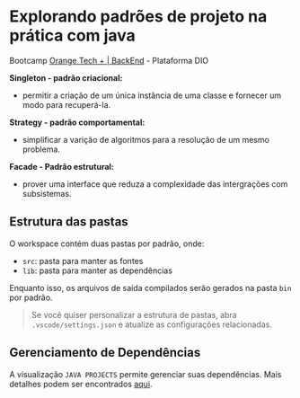 <h1>Explorando padrões de projeto na prática com java</h1>

Bootcamp [Orange Tech + | BackEnd](https://web.dio.me/track/2aeff5aa-bb23-4141-8109-20fa42b58ff7) - Plataforma DIO

<strong>Singleton - padrão criacional:</strong>
* permitir a criação de um única instância de uma classe e fornecer um modo para recuperá-la.

<strong>Strategy - padrão comportamental:</strong>
* simplificar a varição de algoritmos para a resolução de um mesmo problema.

<strong>Facade - Padrão estrutural:</strong>
* prover uma interface que reduza a complexidade das intergrações com subsistemas.


<h2>Estrutura das pastas</h2>

O workspace contém duas pastas por padrão, onde:

- `src`: pasta para manter as fontes
- `lib`: pasta para manter as dependências

Enquanto isso, os arquivos de saída compilados serão gerados na pasta `bin` por padrão.

> Se você quiser personalizar a estrutura de pastas, abra `.vscode/settings.json` e atualize as configurações relacionadas.
<h2>Gerenciamento de Dependências</h2>

A visualização `JAVA PROJECTS` permite gerenciar suas dependências. Mais detalhes podem ser encontrados [aqui](https://github.com/microsoft/vscode-java-dependency#manage-dependencies).
